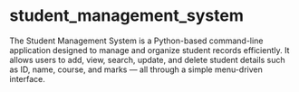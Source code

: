 # student_management_system
The Student Management System is a Python-based command-line application designed to manage and organize student records efficiently. It allows users to add, view, search, update, and delete student details such as ID, name, course, and marks — all through a simple menu-driven interface.
